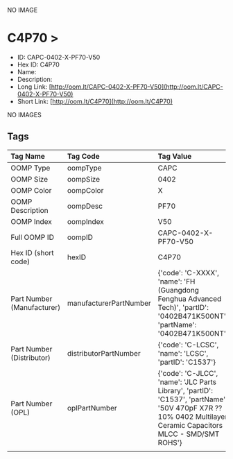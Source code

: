 


  
NO IMAGE  
# C4P70 > 

- ID: CAPC-0402-X-PF70-V50
- Hex ID: C4P70
- Name: 
- Description: 
- Long Link: [http://oom.lt/CAPC-0402-X-PF70-V50](http://oom.lt/CAPC-0402-X-PF70-V50)
- Short Link: [http://oom.lt/C4P70](http://oom.lt/C4P70)
  
NO IMAGES  
## Tags
  

|Tag Name|Tag Code|Tag Value|
| :--- | :--- | :--- |
|OOMP Type|oompType|CAPC|
|OOMP Size|oompSize|0402|
|OOMP Color|oompColor|X|
|OOMP Description|oompDesc|PF70|
|OOMP Index|oompIndex|V50|
|Full OOMP ID|oompID|CAPC-0402-X-PF70-V50|
|Hex ID (short code)|hexID|C4P70|
|Part Number (Manufacturer)|manufacturerPartNumber|{'code': 'C-XXXX', 'name': 'FH (Guangdong Fenghua Advanced Tech)', 'partID': '0402B471K500NT', 'partName': '0402B471K500NT'}|
|Part Number (Distributor)|distributorPartNumber|{'code': 'C-LCSC', 'name': 'LCSC', 'partID': 'C1537'}|
|Part Number (OPL)|oplPartNumber|{'code': 'C-JLCC', 'name': 'JLC Parts Library', 'partID': 'C1537', 'partName': '50V 470pF X7R ??10% 0402  Multilayer Ceramic Capacitors MLCC - SMD/SMT ROHS'}|
||||
